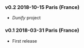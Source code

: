 ### v0.2 2018-10-15 Paris (France)

- _Dunify_ project

### v0.1 2018-03-31 Paris (France)

- First release

